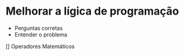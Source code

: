 # Melhorar a lígica de programação 

- Perguntas corretas
- Entender o problema


[] Operadores Matemáticos